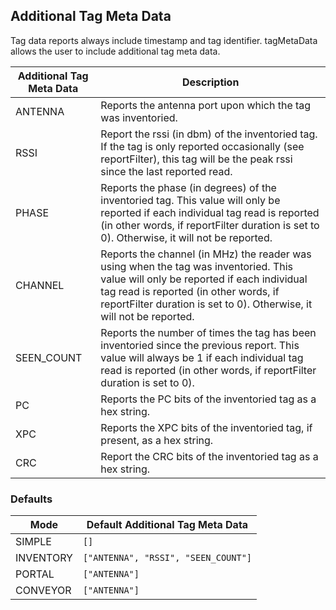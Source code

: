 ## Additional Tag Meta Data

Tag data reports always include timestamp and tag identifier. tagMetaData allows the user to include additional tag meta data.

| Additional Tag Meta Data | Description |
|--------- | ----------- |
|ANTENNA | Reports the antenna port upon which the tag was inventoried.|
|RSSI | Report the rssi (in dbm) of the inventoried tag. If the tag is only reported occasionally (see reportFilter), this tag will be the peak rssi since the last reported read. |
| PHASE | Reports the phase (in degrees) of the inventoried tag. This value will only be reported if each individual tag read is reported (in other words, if reportFilter duration is set to 0). Otherwise, it will not be reported.|
|CHANNEL|Reports the channel (in MHz) the reader was using when the tag was inventoried. This value will only be reported if each individual tag read is reported (in other words, if reportFilter duration is set to 0). Otherwise, it will not be reported.|
|SEEN_COUNT|Reports the number of times the tag has been inventoried since the previous report. This value will always be 1 if each individual tag read is reported (in other words, if reportFilter duration is set to 0).|
|PC|Reports the PC bits of the inventoried tag as a hex string.|
|XPC|Reports the XPC bits of the inventoried tag, if present, as a hex string.|
|CRC|Report the CRC bits of the inventoried tag as a hex string.|

### Defaults
|Mode|Default Additional Tag Meta Data|
|--------- | ----------- |
|SIMPLE|`[]`|
|INVENTORY|`["ANTENNA", "RSSI", "SEEN_COUNT"]`|
|PORTAL|`["ANTENNA"]`|
|CONVEYOR|`["ANTENNA"]`|
